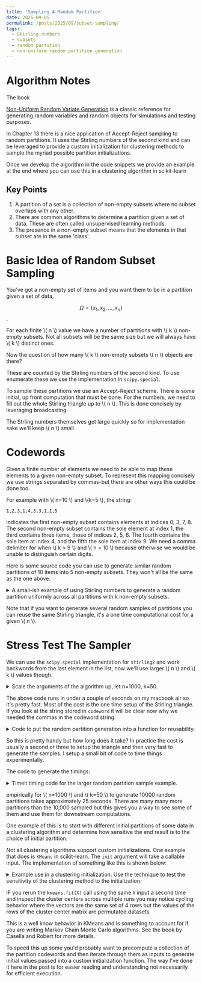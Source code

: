 ```yaml
---
title: 'Sampling A Random Partition'
date: 2025-09-05
permalink: /posts/2025/09/subset-sampling/
tags:
  - Stirling numbers
  - subsets
  - random partition
  - non-uniform random partition generation
---
```


# Algorithm Notes

The book

<a href="https://luc.devroye.org/chapter_thirteen.pdf"
aria-label="Click to read the pdf of the
13th chapter of Luc Devroye's non-uniform random variate generation book">Non-Uniform Random Variate Generation</a>
is a classic reference for generating random variables and random objects for simulations and testing purposes.

In Chapter 13 there is a nice application of Accept-Reject sampling to
random partitions. It uses the Stirling numbers of the second kind and can
be leveraged to provide a custom initialization for clustering methods to sample the myriad possible partition initializations.

Once we develop the algorithm in the code snippets we provide an example
at the end where you can use this in a clustering algorithm in scikit-learn

## Key Points

1. A partition of a set is a collection of non-empty subsets where no subset overlaps with any other.
2. There are common algorithms to determine a partition given a set of data. These are often
called unsupervised learning methods.
3. The presence in a non-empty subset means that
the elements in that subset are in the same 'class'.

# Basic Idea of Random Subset Sampling

You've got a non-empty set of items and you want them to be in a partition given a set of data,

$$ \Omega = \{x_1, x_2, \dots, x_n \} $$.

For each finite \\( n \\) value we have a number of partitions with \\( k \\) non-empty subsets.
Not all subsets will be the same size but we will always have \\( k \\) distinct ones.

Now the question of how many \\( k \\) non-empty subsets \\( n \\) objects are there?

These are counted by the Stirling numbers of the second kind. To use enumerate these we use the
implementation in `scipy.special`.

To sample these partitions we use an Accept-Reject scheme. There is some initial, up front computation that must be done. For the numbers, we need to fill out the whole Stirling triangle up to \\( n \\). This is done concisely by leveraging broadcasting.

The Strling numbers themselves get large quickly so for implementation sake we'll keep \\( n \\) small.

# Codewords

Given a finite number of elements we need to be able to map these elements to a given non-empty subset. To represent this mapping concisely we
use strings separated by commas-but there are other ways this could be done too.

For example with \\( n=10 \\) and \\(k=5 \\), the string:

```
1,2,3,1,4,3,3,1,1,5
```
indicates the first non-empty subset contains elements at indices 0, 3, 7, 8. The second non-empty subset contains the sole element at index 1, the third contains three items, those of indices 2, 5, 6. The fourth contains the sole item at index 4, and the fifth the sole item at index 9. We need a comma delimiter for when \\( k > 9 \\) and \\( n > 10 \\) because otherwise we would be unable to distinguish certain digits.

Here is some source code you can use to generate similar random partitions of 10 items into 5 non-empty subsets. They won't all be the same as the one above.

<details>
  <summary>
A small-ish example of using Stirling numbers to generate a random
partition uniformly across all partitions with k non-empty subsets.
  </summary>

```python
import numpy as np
from scipy.special import stirling2


# also note that the default is `exact=False`
# so instead let's
# make it exact=True

n = 10
N = np.array([[i] for i in range(1, n+1)])

# build out Stirling triangle
triangle = stirling2(N, np.array(list(range(1, n+1))), exact=True)

# looks good!
print(triangle)

# alright now let's do the subset sampler
# using the triangle
# we choose n,k = 10, 5, e.g. the numerals 1,...,10 into 5 non-empty subsets
# we will reduce these values to 0 so make a copy if you need the original

n, k = 10, 5

# start with a singleton set and work backwords, the assignments are
# in reverse order
assignments = [k]
# handle the offsets correctly
n -= 1
k -= 1
while n > 0:
    u = np.random.uniform(0, 1)
    if u < triangle[n-1][k-1] / triangle[n][k]:
        assignments.append(k)
        k -= 1
    else:
        assignments.append(np.random.randint(1, k))
    n -= 1

# make it so the 0-index array corresponds to item subset assignment
assignments.reverse()

# now the codeword is assignments
print(assignments)
# handle this in a way that makes passing around easy
# we want each set indication separated by a comma
# this allows the disambiguation of `# nonempty subsets > 9`
# assuming a base 10 representation
# ok now do some stuff
codeword = ','.join(str(val) for val in assignments)
```

</details>

Note that if you want to generate several random samples of partitions you can reuse the same Stirling triangle, it's a one time computational cost for a given \\( n \\).

# Stress Test The Sampler

We can use the `scipy.special` implementation for `stirling2` and work backwords from the last element in the list, now we'll use larger \\( n \\)
and \\( k \\) values though.

<details>
  <summary>
Scale the arguments of the algorithm up, let n=1000, k=50.
</summary>

```python3
# let's stress test this one, bigger n,k values
n, k = 1000, 50
# we need to generate the bigger triangle
N = np.array([[i] for i in range(1, n+1)])
triangle = stirling2(N, np.array(list(range(1, n+1))), exact=True)
# note: `triangle` only takes a second or two on my lapto to pre-generate

assignments = [k]
# handle the offsets correctly
n -= 1
k -= 1
while n > 0:
    u = np.random.uniform(0, 1)
    if u < triangle[n-1][k-1] / triangle[n][k]:
        assignments.append(k)
        k -= 1
    else:
        assignments.append(np.random.randint(1, k))
    n -= 1

# again the codeword is assignments
assignments.reverse()
print(assignments)
codeword = ','.join(str(val) for val in assignments)
```

</details>

The above code runs in under a couple of seconds on my macbook air so it's pretty fast. Most of the
cost is the one time setup of the Stirling triangle. If you look at the string stored in `codeword` it will be clear now why we needed the commas in the codeword string.

<details>
  <summary>
Code to put the random partition generation into a function for reusability.
</summary>

```python

def random_partition(n, k, number_samples):
    ## one time costs
    N = np.array([[i] for i in range(1, n+1)])
    triangle = stirling2(N, np.array(list(range(1, n+1))), exact=True)
    samples = []
    original_n_k = (n, k) # these are destroyed on the first run...
    for i in range(number_samples):
        _n, _k = n, k
        assignments = [_k]
        # handle the offsets correctly
        _n -= 1
        _k -= 1
        while _n > 0:
            u = np.random.uniform(0, 1)
            if u < triangle[_n-1][_k-1] / triangle[_n][_k]:
                assignments.append(_k)
                _k -= 1
            else:
                if _k > 1:
                    assignments.append(np.random.randint(1, _k))
                else:
                    assignments.append(1)
            _n -= 1
        assignments.reverse()
        codeword = ','.join(str(val) for val in assignments)
        samples.append(codeword)
    return samples

# this line takes about 25-30 seconds on my machine
random_partition(1000, 50, 10000)
```

</details>

So this is pretty handy but how long does it take?
In practice the cost is usually a second or three to setup the triangle and then very fast to generate the samples. I setup a small bit of code to time things experimentally.

The code to generate the timings:

<details>
  <summary>
   Timeit timing code for the larger random partition sample example.
  </summary>

```python

setup_code = """
import numpy as np
from scipy.special import stirling2

def random_partition(n, k, number_samples):
    ## one time costs
    N = np.array([[i] for i in range(1, n+1)])
    triangle = stirling2(N, np.array(list(range(1, n+1))), exact=True)
    samples = []
    original_n_k = (n, k) # these are destroyed on the first run...
    for i in range(number_samples):
        _n, _k = n, k
        assignments = [_k]
        # handle the offsets correctly
        _n -= 1
        _k -= 1
        while _n > 0:
            u = np.random.uniform(0, 1)
            if u < triangle[_n-1][_k-1] / triangle[_n][_k]:
                assignments.append(_k)
                _k -= 1
            else:
                if _k > 1:
                    assignments.append(np.random.randint(1, _k))
                else:
                    assignments.append(1)
            _n -= 1
        assignments.reverse()
        codeword = ','.join(str(val) for val in assignments)
        samples.append(codeword)
    return samples
"""

import timeit
time_str = timeit.timeit(stmt="random_partition(1000, 50, 10000)", setup=setup_code, number=10)
print(f"Time for string join (string stmt): {time_str:.6f} seconds")
```

</details>

empirically for \\( n=1000 \\) and \\( k=50 \\) to generate 10000 random partitions takes approximately 25 seconds. There are many many more partitions than the 10,000 sampled but this gives you a way to see some of them and use them for downstream computations.

One example of this is to start with different initial partitions of some data in a clustering algorithm and determine how sensitive the end result is to the choice of initial partition.

Not all clustering algorithms support custom initializations. One example that does is `KMeans` in scikit-learn. The `init` argument will take a callable input. The implementation of something like this is shown below:

<details>
  <summary>
    Example use in a clustering initialization. Use the technique to test
    the sensitivity of the clustering method to the initialization.
  </summary>

```python
## example custom init using KMeans.
from collections import Counter

import numpy as np
from sklearn.cluster import KMeans
from sklearn.datasets import make_blobs

# 0. Define the custom initialization function
def stirling_init(X, n_clusters, random_state):
    ## note this implementation sets up the triangle
    ## for each invocation simply to stay close to the
    ## previous implementations in practice you'd want
    ## something using a closure with the triangle in
    #3 the enclosing environment to prevent the recompute
    n = X.shape[0]
    N = np.array([[i] for i in range(1, n+1)])
    triangle = stirling2(N, np.array(list(range(1, n+1))), exact=True)
    _n, _k = n, n_clusters
    assignments = [_k]
    # handle the offsets correctly
    _n -= 1
    _k -= 1
    while _n > 0:
        u = np.random.uniform(0, 1)
        if u < triangle[_n-1][_k-1] / triangle[_n][_k]:
            assignments.append(_k)
            _k -= 1
        else:
            if _k > 1:
                assignments.append(np.random.randint(1, _k))
            else:
                assignments.append(1)
        _n -= 1
    assignments.reverse()
    ## now use assignments to calculate means in each non-empty partition
    cnts = Counter(assignments)
    X_init = np.zeros((n_clusters, X.shape[1]))
    for idx, i in enumerate(assignments):
        X_init[i-1,:] += X[idx, :]
    for i, cnt in cnts.items():
        X_init[i-1] /= cnt
    return X_init

# test this function out if you want to grok it
x_init = stirling_init(X, n_clusters=n_clusters, random_state=None)


# 1. Create a sample dataset
X, y = make_blobs(n_samples=300, centers=4, n_features=2, random_state=42)

# 2. Instantiate KMeans with the custom callable
kmeans = KMeans(
    n_clusters=4,
    init=stirling_init,  # Pass the function directly
    n_init=1,         # Required to run the algorithm with this custom init
    random_state=42   # For reproducibility
)

# 3. Fit the KMeans model
kmeans.fit(X)

# 4. Check the results-see that they make reasonable sense.
print("Initial centroids (from custom_init):")
print(X[:4])
print("\nFinal cluster centers (from KMeans):")
print(kmeans.cluster_centers_)
```

</details>

IF you rerun the `kmeans.fit(X)` call using the same `X` input a second time and inspect the cluster centers across multiple runs you may notice cycling
behavior where the vectors are the same set of 4 rows but the values of the rows of the cluster center matrix are permutated.datasets

This is a well know behavior in KMeans and is something to account for if you are writing Markov Chain Monte Carlo
algorithms. See the book by Casella and  Robert for more details.

To speed this up some you'd probably want to precompute a collection of the partition codewords and then iterate through them as inputs to generate initial values passed into a custom initialization function. The way I've done
it here in the post is for easier reading and understanding not necessarily for efficient execution.
